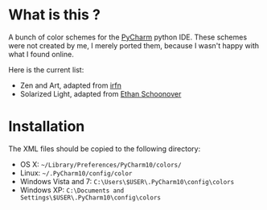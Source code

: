 
# What is this ?

A bunch of color schemes for the [PyCharm](http://www.jetbrains.com/pycharm/) python IDE. 
These schemes were not created by me, I merely ported them, because I wasn't happy with 
what I found online.

Here is the current list:

* Zen and Art, adapted from [irfn](https://github.com/irfn/zen-and-art)
* Solarized Light, adapted from [Ethan Schoonover](http://ethanschoonover.com/solarized)



# Installation

The XML files should be copied to the following directory:

* OS X: `~/Library/Preferences/PyCharm10/colors/` 
* Linux: `~/.PyCharm10/config/color`
* Windows Vista and 7: `C:\Users\$USER\.PyCharm10\config\colors`
* Windows XP: `C:\Documents and Settings\$USER\.PyCharm10\config\colors`